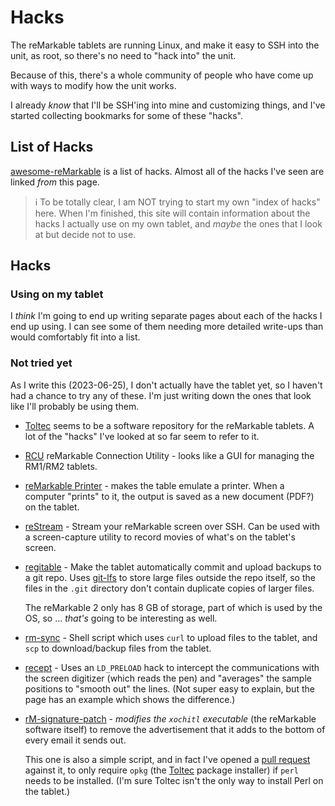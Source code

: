 # Hacks

The reMarkable tablets are running Linux, and make it easy to SSH into the unit, as root, so there's no need to "hack into" the unit.

Because of this, there's a whole community of people who have come up with ways to modify how the unit works.

I already *know* that I'll be SSH'ing into mine and customizing things, and I've started collecting bookmarks for some of these "hacks".

## List of Hacks

[awesome-reMarkable](https://github.com/reHackable/awesome-reMarkable) is a list of hacks. Almost all of the hacks I've seen are linked *from* this page.

> &#x2139;&#xFE0F; To be totally clear, I am NOT trying to start my own "index of hacks" here. When I'm finished, this site will contain information about the hacks I actually use on my own tablet, and *maybe* the ones that I look at but decide not to use.

## Hacks

### Using on my tablet

I *think* I'm going to end up writing separate pages about each of the hacks I end up using. I can see some of them needing more detailed write-ups than would comfortably fit into a list.

### Not tried yet

As I write this (2023-06-25), I don't actually have the tablet yet, so I haven't had a chance to try any of these. I'm just writing down the ones that look like I'll probably be using them.

* [Toltec](https://github.com/toltec-dev/toltec) seems to be a software repository for the reMarkable tablets. A lot of the "hacks" I've looked at so far seem to refer to it.

* [RCU](http://www.davisr.me/projects/rcu/) reMarkable Connection Utility - looks like a GUI for managing the RM1/RM2 tablets.

* [reMarkable Printer](https://github.com/Evidlo/remarkable_printer) - makes the table emulate a printer. When a computer "prints" to it, the output is saved as a new document (PDF?) on the tablet.

* [reStream](https://github.com/rien/reStream) - Stream your reMarkable screen over SSH. Can be used with a screen-capture utility to record movies of what's on the tablet's screen.

* [regitable](https://github.com/after-eight/regitable) - Make the tablet automatically commit and upload backups to a git repo. Uses [git-lfs](https://github.com/git-lfs/git-lfs) to store large files outside the repo itself, so the files in the `.git` directory don't contain duplicate copies of larger files.

    The reMarkable 2 only has 8 GB of storage, part of which is used by the OS, so ... *that's* going to be interesting as well.

* [rm-sync](https://github.com/simonschllng/rm-sync) - Shell script which uses `curl` to upload files to the tablet, and `scp` to download/backup files from the tablet.

* [recept](https://github.com/funkey/recept/) - Uses an `LD_PRELOAD` hack to intercept the communications with the screen digitizer (which reads the pen) and "averages" the sample positions to "smooth out" the lines. (Not super easy to explain, but the page has an example which shows the difference.)

* [rM-signature-patch](https://github.com/Barabazs/rM-signature-patch) - *modifies the `xochitl` executable* (the reMarkable software itself) to remove the advertisement that it adds to the bottom of every email it sends out.

    This one is also a simple script, and in fact I've opened a [pull request](https://github.com/Barabazs/rM-signature-patch/pull/2) against it, to only require `opkg` (the [Toltec](https://github.com/toltec-dev/toltec) package installer) if `perl` needs to be installed. (I'm sure Toltec isn't the only way to install Perl on the tablet.)
